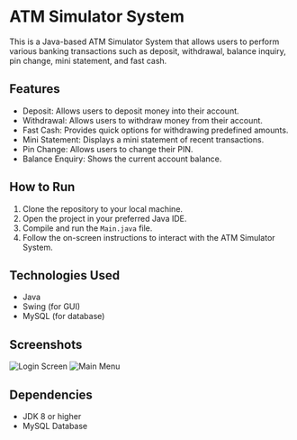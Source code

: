 # ATM Simulator System

This is a Java-based ATM Simulator System that allows users to perform various banking transactions such as deposit, withdrawal, balance inquiry, pin change, mini statement, and fast cash.

## Features

- Deposit: Allows users to deposit money into their account.
- Withdrawal: Allows users to withdraw money from their account.
- Fast Cash: Provides quick options for withdrawing predefined amounts.
- Mini Statement: Displays a mini statement of recent transactions.
- Pin Change: Allows users to change their PIN.
- Balance Enquiry: Shows the current account balance.

## How to Run

1. Clone the repository to your local machine.
2. Open the project in your preferred Java IDE.
3. Compile and run the `Main.java` file.
4. Follow the on-screen instructions to interact with the ATM Simulator System.

## Technologies Used

- Java
- Swing (for GUI)
- MySQL (for database)

## Screenshots

![Login Screen](screenshots/login.png)
![Main Menu](screenshots/main_menu.png)

## Dependencies

- JDK 8 or higher
- MySQL Database


